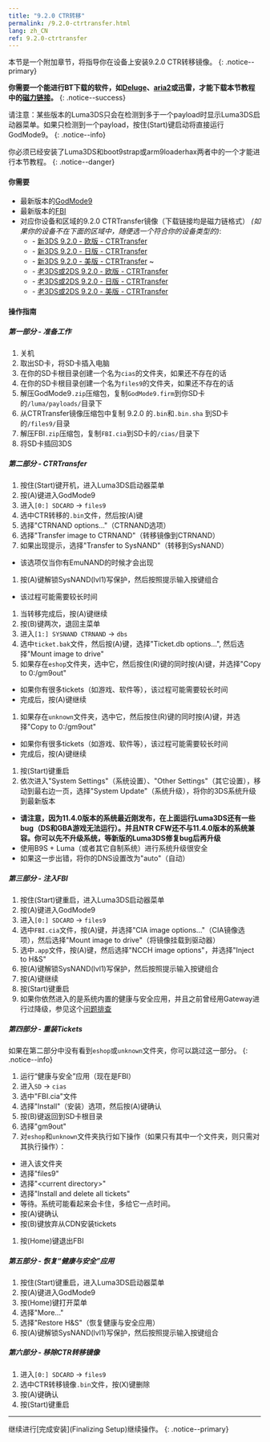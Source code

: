 ```yaml
---
title: "9.2.0 CTR转移"
permalink: /9.2.0-ctrtransfer.html
lang: zh_CN
ref: 9.2.0-ctrtransfer
---
```


本节是一个附加章节，将指导你在设备上安装9.2.0 CTR转移镜像。
{: .notice--primary}

**你需要一个能进行BT下载的软件，如[Deluge](http://dev.deluge-torrent.org/wiki/Download)、[aria2](https://aria2.github.io/)或迅雷，才能下载本节教程中的[磁力链接](http://baike.baidu.com/item/%E7%A3%81%E5%8A%9B%E9%93%BE%E6%8E%A5)。**
{: .notice--success}

请注意：某些版本的Luma3DS只会在检测到多于一个payload时显示Luma3DS启动器菜单。如果只检测到一个payload，按住(Start)键启动将直接运行GodMode9。
{: .notice--info}

你必须已经安装了Luma3DS和boot9strap或arm9loaderhax两者中的一个才能进行本节教程。
{: .notice--danger}

#### 你需要

* 最新版本的[GodMode9](https://github.com/d0k3/GodMode9/releases/latest)
* 最新版本的[FBI](https://github.com/Steveice10/FBI/releases/latest)
* 对应你设备和区域的9.2.0 CTRTransfer镜像（下载链接均是磁力链格式）
*(如果你的设备不在下面的区域中，随便选一个符合你的设备类型的)*:
  +    <i class="fa fa-magnet" aria-hidden="true" title="这个下载链接是磁力链格式的。请使用BT种子客户端进行下载。"></i> - [新3DS 9.2.0 - 欧版 - CTRTransfer](magnet:?xt=urn:btih:fed7bfeec0e52b42a77467cfb6ffd3e9dd2d5a70&dn=9.2.0-20E%5FCTRTransfer%5Fn3ds.zip&tr=udp%3A%2F%2Ftracker.coppersurfer.tk%3A6969%2Fannounce&tr=udp%3A%2F%2Ftracker.opentrackr.org%3A1337%2Fannounce&tr=http%3A%2F%2Ftracker.opentrackr.org%3A1337%2Fannounce&tr=udp%3A%2F%2Fzer0day.ch%3A1337%2Fannounce&tr=udp%3A%2F%2Ftracker.leechers-paradise.org%3A6969%2Fannounce&tr=http%3A%2F%2Fexplodie.org%3A6969%2Fannounce&tr=udp%3A%2F%2Fexplodie.org%3A6969%2Fannounce&tr=udp%3A%2F%2F9.rarbg.com%3A2710%2Fannounce&tr=udp%3A%2F%2Fp4p.arenabg.com%3A1337%2Fannounce&tr=http%3A%2F%2Fp4p.arenabg.com%3A1337%2Fannounce&tr=udp%3A%2F%2Ftracker.aletorrenty.pl%3A2710%2Fannounce&tr=http%3A%2F%2Ftracker.aletorrenty.pl%3A2710%2Fannounce&tr=http%3A%2F%2Ftracker1.wasabii.com.tw%3A6969%2Fannounce&tr=http%3A%2F%2Ftracker.baravik.org%3A6970%2Fannounce&tr=http%3A%2F%2Ftracker.tfile.me%2Fannounce&tr=udp%3A%2F%2Ftorrent.gresille.org%3A80%2Fannounce&tr=http%3A%2F%2Ftorrent.gresille.org%2Fannounce&tr=udp%3A%2F%2Ftracker.yoshi210.com%3A6969%2Fannounce&tr=udp%3A%2F%2Ftracker.tiny-vps.com%3A6969%2Fannounce&tr=udp%3A%2F%2Ftracker.filetracker.pl%3A8089%2Fannounce)
  +    <i class="fa fa-magnet" aria-hidden="true" title="这个下载链接是磁力链格式的。请使用BT种子客户端进行下载。"></i> - [新3DS 9.2.0 - 日版 - CTRTransfer](magnet:?xt=urn:btih:b22d67fd02b3b0e30ac991e451db0f2d32e7beca&dn=9.2.0-20J%5FCTRTransfer%5Fn3ds.zip&tr=udp%3A%2F%2Ftracker.coppersurfer.tk%3A6969%2Fannounce&tr=udp%3A%2F%2Ftracker.opentrackr.org%3A1337%2Fannounce&tr=http%3A%2F%2Ftracker.opentrackr.org%3A1337%2Fannounce&tr=udp%3A%2F%2Fzer0day.ch%3A1337%2Fannounce&tr=udp%3A%2F%2Ftracker.leechers-paradise.org%3A6969%2Fannounce&tr=http%3A%2F%2Fexplodie.org%3A6969%2Fannounce&tr=udp%3A%2F%2Fexplodie.org%3A6969%2Fannounce&tr=udp%3A%2F%2F9.rarbg.com%3A2710%2Fannounce&tr=udp%3A%2F%2Fp4p.arenabg.com%3A1337%2Fannounce&tr=http%3A%2F%2Fp4p.arenabg.com%3A1337%2Fannounce&tr=udp%3A%2F%2Ftracker.aletorrenty.pl%3A2710%2Fannounce&tr=http%3A%2F%2Ftracker.aletorrenty.pl%3A2710%2Fannounce&tr=http%3A%2F%2Ftracker1.wasabii.com.tw%3A6969%2Fannounce&tr=http%3A%2F%2Ftracker.baravik.org%3A6970%2Fannounce&tr=http%3A%2F%2Ftracker.tfile.me%2Fannounce&tr=udp%3A%2F%2Ftorrent.gresille.org%3A80%2Fannounce&tr=http%3A%2F%2Ftorrent.gresille.org%2Fannounce&tr=udp%3A%2F%2Ftracker.yoshi210.com%3A6969%2Fannounce&tr=udp%3A%2F%2Ftracker.tiny-vps.com%3A6969%2Fannounce&tr=udp%3A%2F%2Ftracker.filetracker.pl%3A8089%2Fannounce)
  +    <i class="fa fa-magnet" aria-hidden="true" title="这个下载链接是磁力链格式的。请使用BT种子客户端进行下载。"></i> - [新3DS 9.2.0 - 美版 - CTRTransfer](magnet:?xt=urn:btih:985d47442dc470d1b9f908256bed041c63885f60&dn=9.2.0-20U%5FCTRTransfer%5Fn3ds.zip&tr=udp%3A%2F%2Ftracker.coppersurfer.tk%3A6969%2Fannounce&tr=udp%3A%2F%2Ftracker.opentrackr.org%3A1337%2Fannounce&tr=http%3A%2F%2Ftracker.opentrackr.org%3A1337%2Fannounce&tr=udp%3A%2F%2Fzer0day.ch%3A1337%2Fannounce&tr=udp%3A%2F%2Ftracker.leechers-paradise.org%3A6969%2Fannounce&tr=http%3A%2F%2Fexplodie.org%3A6969%2Fannounce&tr=udp%3A%2F%2Fexplodie.org%3A6969%2Fannounce&tr=udp%3A%2F%2F9.rarbg.com%3A2710%2Fannounce&tr=udp%3A%2F%2Fp4p.arenabg.com%3A1337%2Fannounce&tr=http%3A%2F%2Fp4p.arenabg.com%3A1337%2Fannounce&tr=udp%3A%2F%2Ftracker.aletorrenty.pl%3A2710%2Fannounce&tr=http%3A%2F%2Ftracker.aletorrenty.pl%3A2710%2Fannounce&tr=http%3A%2F%2Ftracker1.wasabii.com.tw%3A6969%2Fannounce&tr=http%3A%2F%2Ftracker.baravik.org%3A6970%2Fannounce&tr=http%3A%2F%2Ftracker.tfile.me%2Fannounce&tr=udp%3A%2F%2Ftorrent.gresille.org%3A80%2Fannounce&tr=http%3A%2F%2Ftorrent.gresille.org%2Fannounce&tr=udp%3A%2F%2Ftracker.yoshi210.com%3A6969%2Fannounce&tr=udp%3A%2F%2Ftracker.tiny-vps.com%3A6969%2Fannounce&tr=udp%3A%2F%2Ftracker.filetracker.pl%3A8089%2Fannounce)
~
  +    <i class="fa fa-magnet" aria-hidden="true" title="这个下载链接是磁力链格式的。请使用BT种子客户端进行下载。"></i> - [老3DS或2DS 9.2.0 - 欧版 - CTRTransfer](magnet:?xt=urn:btih:8d6142313971b08f92257e7fb1c1d5689e34ed78&dn=9.2.0-20E%5FCTRTransfer%5Fo3ds.zip&tr=udp%3A%2F%2Ftracker.coppersurfer.tk%3A6969%2Fannounce&tr=udp%3A%2F%2Ftracker.opentrackr.org%3A1337%2Fannounce&tr=http%3A%2F%2Ftracker.opentrackr.org%3A1337%2Fannounce&tr=udp%3A%2F%2Fzer0day.ch%3A1337%2Fannounce&tr=udp%3A%2F%2Ftracker.leechers-paradise.org%3A6969%2Fannounce&tr=http%3A%2F%2Fexplodie.org%3A6969%2Fannounce&tr=udp%3A%2F%2Fexplodie.org%3A6969%2Fannounce&tr=udp%3A%2F%2F9.rarbg.com%3A2710%2Fannounce&tr=udp%3A%2F%2Fp4p.arenabg.com%3A1337%2Fannounce&tr=http%3A%2F%2Fp4p.arenabg.com%3A1337%2Fannounce&tr=udp%3A%2F%2Ftracker.aletorrenty.pl%3A2710%2Fannounce&tr=http%3A%2F%2Ftracker.aletorrenty.pl%3A2710%2Fannounce&tr=http%3A%2F%2Ftracker1.wasabii.com.tw%3A6969%2Fannounce&tr=http%3A%2F%2Ftracker.baravik.org%3A6970%2Fannounce&tr=http%3A%2F%2Ftracker.tfile.me%2Fannounce&tr=udp%3A%2F%2Ftorrent.gresille.org%3A80%2Fannounce&tr=http%3A%2F%2Ftorrent.gresille.org%2Fannounce&tr=udp%3A%2F%2Ftracker.yoshi210.com%3A6969%2Fannounce&tr=udp%3A%2F%2Ftracker.tiny-vps.com%3A6969%2Fannounce&tr=udp%3A%2F%2Ftracker.filetracker.pl%3A8089%2Fannounce)
  +    <i class="fa fa-magnet" aria-hidden="true" title="这个下载链接是磁力链格式的。请使用BT种子客户端进行下载。"></i> - [老3DS或2DS 9.2.0 - 日版 - CTRTransfer](magnet:?xt=urn:btih:24ad2b85e67013ef1f91178dca7ad2e40663b9b2&dn=9.2.0-20J%5FCTRTransfer%5Fo3ds.zip&tr=udp%3A%2F%2Ftracker.coppersurfer.tk%3A6969%2Fannounce&tr=udp%3A%2F%2Ftracker.opentrackr.org%3A1337%2Fannounce&tr=http%3A%2F%2Ftracker.opentrackr.org%3A1337%2Fannounce&tr=udp%3A%2F%2Fzer0day.ch%3A1337%2Fannounce&tr=udp%3A%2F%2Ftracker.leechers-paradise.org%3A6969%2Fannounce&tr=http%3A%2F%2Fexplodie.org%3A6969%2Fannounce&tr=udp%3A%2F%2Fexplodie.org%3A6969%2Fannounce&tr=udp%3A%2F%2F9.rarbg.com%3A2710%2Fannounce&tr=udp%3A%2F%2Fp4p.arenabg.com%3A1337%2Fannounce&tr=http%3A%2F%2Fp4p.arenabg.com%3A1337%2Fannounce&tr=udp%3A%2F%2Ftracker.aletorrenty.pl%3A2710%2Fannounce&tr=http%3A%2F%2Ftracker.aletorrenty.pl%3A2710%2Fannounce&tr=http%3A%2F%2Ftracker1.wasabii.com.tw%3A6969%2Fannounce&tr=http%3A%2F%2Ftracker.baravik.org%3A6970%2Fannounce&tr=http%3A%2F%2Ftracker.tfile.me%2Fannounce&tr=udp%3A%2F%2Ftorrent.gresille.org%3A80%2Fannounce&tr=http%3A%2F%2Ftorrent.gresille.org%2Fannounce&tr=udp%3A%2F%2Ftracker.yoshi210.com%3A6969%2Fannounce&tr=udp%3A%2F%2Ftracker.tiny-vps.com%3A6969%2Fannounce&tr=udp%3A%2F%2Ftracker.filetracker.pl%3A8089%2Fannounce)
  +    <i class="fa fa-magnet" aria-hidden="true" title="这个下载链接是磁力链格式的。请使用BT种子客户端进行下载。"></i> - [老3DS或2DS 9.2.0 - 美版 - CTRTransfer](magnet:?xt=urn:btih:1dc79a2a0babb45497961888f369423a93135e2b&dn=9.2.0-20U%5FCTRTransfer%5Fo3ds.zip&tr=udp%3A%2F%2Ftracker.coppersurfer.tk%3A6969%2Fannounce&tr=udp%3A%2F%2Ftracker.opentrackr.org%3A1337%2Fannounce&tr=http%3A%2F%2Ftracker.opentrackr.org%3A1337%2Fannounce&tr=udp%3A%2F%2Fzer0day.ch%3A1337%2Fannounce&tr=udp%3A%2F%2Ftracker.leechers-paradise.org%3A6969%2Fannounce&tr=http%3A%2F%2Fexplodie.org%3A6969%2Fannounce&tr=udp%3A%2F%2Fexplodie.org%3A6969%2Fannounce&tr=udp%3A%2F%2F9.rarbg.com%3A2710%2Fannounce&tr=udp%3A%2F%2Fp4p.arenabg.com%3A1337%2Fannounce&tr=http%3A%2F%2Fp4p.arenabg.com%3A1337%2Fannounce&tr=udp%3A%2F%2Ftracker.aletorrenty.pl%3A2710%2Fannounce&tr=http%3A%2F%2Ftracker.aletorrenty.pl%3A2710%2Fannounce&tr=http%3A%2F%2Ftracker1.wasabii.com.tw%3A6969%2Fannounce&tr=http%3A%2F%2Ftracker.baravik.org%3A6970%2Fannounce&tr=http%3A%2F%2Ftracker.tfile.me%2Fannounce&tr=udp%3A%2F%2Ftorrent.gresille.org%3A80%2Fannounce&tr=http%3A%2F%2Ftorrent.gresille.org%2Fannounce&tr=udp%3A%2F%2Ftracker.yoshi210.com%3A6969%2Fannounce&tr=udp%3A%2F%2Ftracker.tiny-vps.com%3A6969%2Fannounce&tr=udp%3A%2F%2Ftracker.filetracker.pl%3A8089%2Fannounce)

#### 操作指南

##### 第一部分 - 准备工作

1. 关机
1. 取出SD卡，将SD卡插入电脑
1. 在你的SD卡根目录创建一个名为`cias`的文件夹，如果还不存在的话
1. 在你的SD卡根目录创建一个名为`files9`的文件夹，如果还不存在的话
1. 解压GodMode9`.zip`压缩包，复制`GodMode9.firm`到你SD卡的`/luma/payloads/`目录下
1. 从CTRTransfer镜像压缩包中复制 9.2.0 的`.bin`和`.bin.sha` 到SD卡的`/files9/`目录
1. 解压FBI`.zip`压缩包，复制`FBI.cia`到SD卡的`/cias/`目录下
1. 将SD卡插回3DS

##### 第二部分 - CTRTransfer

1. 按住(Start)键开机，进入Luma3DS启动器菜单
1. 按(A)键进入GodMode9
1. 进入`[0:] SDCARD` -> `files9`
1. 选中CTR转移的`.bin`文件，然后按(A)键
1. 选择"CTRNAND options..."（CTRNAND选项）
1. 选择"Transfer image to CTRNAND"（转移镜像到CTRNAND）
1. 如果出现提示，选择"Transfer to SysNAND"（转移到SysNAND）
  + 该选项仅当你有EmuNAND的时候才会出现
1. 按(A)键解锁SysNAND(lvl1)写保护，然后按照提示输入按键组合
  + 该过程可能需要较长时间
1. 当转移完成后，按(A)键继续
1. 按(B)键两次，退回主菜单
1. 进入`[1:] SYSNAND CTRNAND` -> `dbs`
1. 选中`ticket.bak`文件，然后按(A)键，选择"Ticket.db options...", 然后选择"Mount image to drive"
1. 如果存在`eshop`文件夹，选中它，然后按住(R)键的同时按(A)键，并选择"Copy to 0:/gm9out"
  + 如果你有很多tickets（如游戏、软件等），该过程可能需要较长时间
  + 完成后，按(A)键继续
1. 如果存在`unknown`文件夹，选中它，然后按住(R)键的同时按(A)键，并选择"Copy to 0:/gm9out"
  + 如果你有很多tickets（如游戏、软件等），该过程可能需要较长时间
  + 完成后，按(A)键继续
1. 按(Start)键重启
1. 依次进入"System Settings"（系统设置）、"Other Settings"（其它设置），移动到最右边一页，选择"System Update"（系统升级），将你的3DS系统升级到最新版本
  + **请注意，因为11.4.0版本的系统最近刚发布，在上面运行Luma3DS还有一些bug（DS和GBA游戏无法运行）。并且NTR CFW还不与11.4.0版本的系统兼容。你可以先不升级系统，等新版的Luma3DS修复bug后再升级**
  + 使用B9S + Luma（或者其它自制系统）进行系统升级很安全
  + 如果这一步出错，将你的DNS设置改为"auto"（自动）

##### 第三部分 - 注入FBI

1. 按住(Start)键重启，进入Luma3DS启动器菜单
1. 按(A)键进入GodMode9
1. 进入`[0:] SDCARD` -> `files9`
1. 选中`FBI.cia`文件，按(A)键，并选择"CIA image options..."（CIA镜像选项），然后选择"Mount image to drive"（将镜像挂载到驱动器）
1. 选中`.app`文件，按(A)键，然后选择"NCCH image options"，并选择"Inject to H&S"
1. 按(A)键解锁SysNAND(lvl1)写保护，然后按照提示输入按键组合
1. 按(A)键继续
1. 按(Start)键重启
1. 如果你依然进入的是系统内置的健康与安全应用，并且之前曾经用Gateway进行过降级，参见这个[问题排查](troubleshooting#gw_fbi)

##### 第四部分 - 重装Tickets

如果在第二部分中没有看到`eshop`或`unknown`文件夹，你可以跳过这一部分。
{: .notice--info}

1. 运行“健康与安全”应用（现在是FBI）
1. 进入`SD` -> `cias`
1. 选中"FBI.cia"文件
1. 选择"Install"（安装）选项，然后按(A)键确认
1. 按(B)键返回到SD卡根目录
1. 选择"gm9out"
1. 对`eshop`和`unknown`文件夹执行如下操作（如果只有其中一个文件夹，则只需对其执行操作）：
  + 进入该文件夹
  + 选择"files9"
  + 选择"\<current directory>"
  + 选择"Install and delete all tickets"
  + 等待。系统可能看起来会卡住，多给它一点时间。
  + 按(A)键确认
  + 按(B)键放弃从CDN安装tickets
1. 按(Home)键退出FBI

##### 第五部分 - 恢复“健康与安全”应用

1. 按住(Start)键重启，进入Luma3DS启动器菜单
1. 按(A)键进入GodMode9
1. 按(Home)键打开菜单
1. 选择"More..."
1. 选择"Restore H&S"（恢复健康与安全应用）
1. 按(A)键解锁SysNAND(lvl1)写保护，然后按照提示输入按键组合

##### 第六部分 - 移除CTR转移镜像

1. 进入`[0:] SDCARD` -> `files9`
1. 选中CTR转移镜像`.bin`文件，按(X)键删除
1. 按(A)键确认
1. 按(Start)键重启

---

继续进行[完成安装](Finalizing Setup)继续操作。
{: .notice--primary}
